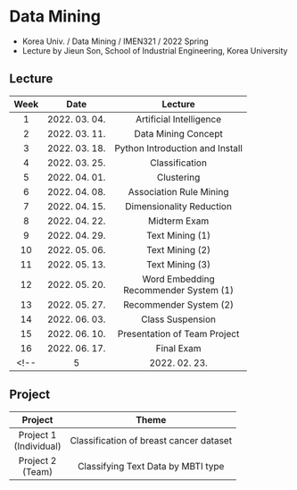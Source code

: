 # Data Mining
- Korea Univ. / Data Mining / IMEN321 / 2022 Spring
- Lecture by Jieun Son, School of Industrial Engineering, Korea University

## Lecture
|Week|Date|Lecture|
|:------:|:-----:|:-----:|
|1|2022. 03. 04. |Artificial Intelligence|
|2|2022. 03. 11. |Data Mining Concept|
|3|2022. 03. 18. |Python Introduction and Install|
|4|2022. 03. 25. |Classification|
|5|2022. 04. 01. |Clustering|
|6|2022. 04. 08. |Association Rule Mining|
|7|2022. 04. 15. |Dimensionality Reduction|
|8|2022. 04. 22. |Midterm Exam|
|9|2022. 04. 29. |Text Mining (1)|
|10|2022. 05. 06. |Text Mining (2)|
|11|2022. 05. 13. |Text Mining (3)|
|12|2022. 05. 20. |Word Embedding</br>Recommender System (1)|
|13|2022. 05. 27. |Recommender System (2) |
|14|2022. 06. 03. |Class Suspension|
|15|2022. 06. 10. |Presentation of Team Project|
|16|2022. 06. 17. |Final Exam|
<!-- |5|2022. 02. 23. |Ensemble </br> Support Vector Machine </br> Time Series Data Anlaysis| -->

## Project
|Project|Theme|
|:------:|:-----:|
|Project 1</br>(Individual)|Classification of breast cancer dataset|
|Project 2</br>(Team)|Classifying Text Data by MBTI type|

<!-- ### Reference
1. load_breast_cancer
- https://github.com/jason2133/statistical_machine_learning/blob/master/ch18/chap18_1.ipynb
- https://bigdaheta.tistory.com/33 -->
